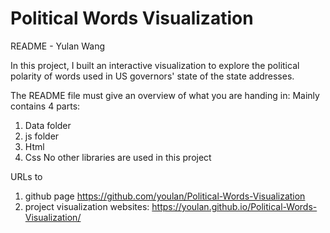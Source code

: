 # Political Words Visualization
README - 
Yulan Wang

In this project, I built an interactive visualization to explore the political polarity of words used in US governors' state of the state addresses. 

The README file must give an overview of what you are handing in: 
Mainly contains 4 parts: 
1. Data folder
2. js folder
3. Html
4. Css
No other libraries are used in this project


URLs to 
1. github page
https://github.com/youlan/Political-Words-Visualization
2. project visualization websites:
https://youlan.github.io/Political-Words-Visualization/
